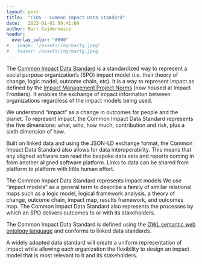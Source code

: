 ```yaml
---
layout: post
title:  "CIDS - Common Impact Data Standard"
date:   2023-01-01 09:41:09
author: Bart Gajderowicz
header:
  overlay_color: "#600"
#   image: "/assets/img/bartg.jpeg"
#   teaser: /assets/img/bartg.jpeg
---
```

<!-- ![image tooltip here](/assets/img/bartg.jpeg) -->
The [Common Impact Data Standard](https://www.commonapproach.org/common-impact-data-standard/) is a standardized way to represent a social purpose organization’s (SPO) impact model (i.e. their theory of change, logic model, outcome chain, etc). It is a way to represent impact as defined by the [Impact Management Project Norms](https://impactfrontiers.org/norms/) (now housed at Impact Frontiers). It enables the exchange of impact information between organizations regardless of the impact models being used.

We understand “impact” as a change in outcomes for people and the planet. To represent impact, the Common Impact Data Standard represents the five dimensions: what, who, how much, contribution and risk, plus a sixth dimension of how.

Built on linked data and using the JSON-LD exchange format, the Common Impact Data Standard also allows for data interoperability. This means that any aligned software can read the bespoke data sets and reports coming in from another aligned software platform. Links to data can be shared from platform to platform with little human effort.

The Common Impact Data Standard represents impact models
We use “impact models” as a general term to describe a family of similar relational maps such as a logic model, logical framework analysis, a theory of change, outcome chain, impact map, results framework, and outcomes map. The Common Impact Data Standard also represents the processes by which an SPO delivers outcomes to or with its stakeholders.

The Common Impact Data Standard is defined using the [OWL semantic web ontology language](https://www.w3.org/OWL/) and conforms to linked data standards.

A widely adopted data standard will create a uniform representation of impact while allowing each organization the flexibility to design an impact model that is most relevant to it and its stakeholders.
